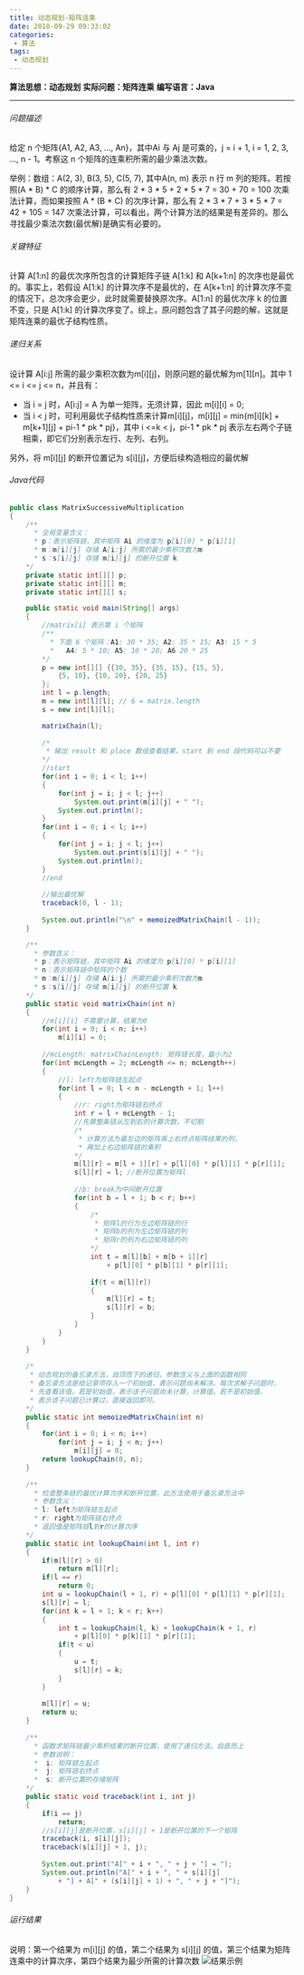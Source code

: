 ```yaml
---
title: 动态规划-矩阵连乘
date: 2018-09-29 09:33:02
categories: 
 - 算法
tags: 
 - 动态规划
---
```


**算法思想：动态规划**
**实际问题：矩阵连乘**
**编写语言：Java**

---
<!--More-->
###### 问题描述
给定 n 个矩阵{A1, A2, A3, ..., An}，其中Ai 与 Aj 是可乘的，j = i + 1, i = 1, 2, 3, ..., n - 1。考察这 n 个矩阵的连乘积所需的最少乘法次数。

举例：数组：A(2, 3), B(3, 5), C(5, 7), 其中A(n, m) 表示 n 行 m 列的矩阵。若按照(A * B) * C 的顺序计算，那么有 2 * 3 * 5 + 2 * 5 * 7 = 30 + 70 = 100 次乘法计算，而如果按照 A * (B * C) 的次序计算，那么有 2 * 3 * 7 + 3 * 5 * 7 = 42 + 105 = 147 次乘法计算，可以看出，两个计算方法的结果是有差异的。那么寻找最少乘法次数(最优解)是确实有必要的。
###### 关键特征
计算 A[1:n] 的最优次序所包含的计算矩阵子链 A[1:k] 和 A[k+1:n] 的次序也是最优的。事实上，若假设 A[1:k]  的计算次序不是最优的，在 A[k+1:n] 的计算次序不变的情况下，总次序会更少，此时就需要替换原次序。A[1:n] 的最优次序 k 的位置不变，只是 A[1:k] 的计算次序变了。综上，原问题包含了其子问题的解，这就是矩阵连乘的最优子结构性质。
###### 递归关系
设计算 A[i:j] 所需的最少乘积次数为m[i][j]，则原问题的最优解为m[1][n]。其中 1 <= i <= j <= n，并且有：
* 当 i = j 时，A[i:j] = A 为单一矩阵，无须计算，因此 m[i][i] = 0;
* 当 i < j 时，可利用最优子结构性质来计算m[i][j]，m[i][j] = min{m[i][k] + m[k+1][j] + pi-1 * pk * pj}，其中 i <=k < j，pi-1 * pk * pj 表示左右两个子链相乘，即它们分别表示左行、左列、右列。

另外，将 m[i][j] 的断开位置记为 s[i][j]，方便后续构造相应的最优解
###### Java代码
```Java
public class MatrixSuccessiveMultiplication
{
    /**
      * 全局变量含义：
      * p：表示矩阵链，其中矩阵 Ai 的维度为 p[i][0] * p[i][1]
      * m：m[i][j] 存储 A[i:j] 所需的最少乘积次数为m
      * s：s[i][j] 存储 m[i][j] 的断开位置 k
    */
    private static int[][] p;
    private static int[][] m;
    private static int[][] s;

    public static void main(String[] args)
    {
        //matrix[i] 表示第 i 个矩阵
        /**
          * 下面 6 个矩阵：A1: 30 * 35; A2: 35 * 15; A3: 15 * 5
          *   A4: 5 * 10; A5: 10 * 20; A6 20 * 25
        */
        p = new int[][] {{30, 35}, {35, 15}, {15, 5},
            {5, 10}, {10, 20}, {20, 25}
        };
        int l = p.length;
        m = new int[l][l]; // 6 = matrix.length
        s = new int[l][l];

        matrixChain(l);
        
        /*
         * 输出 result 和 place 数组查看结果，start 到 end 段代码可以不要
        */
        //start
        for(int i = 0; i < l; i++)
        {
            for(int j = i; j < l; j++)
                System.out.print(m[i][j] + " ");
            System.out.println();
        }
        for(int i = 0; i < l; i++)
        {
            for(int j = i; j < l; j++)
                System.out.print(s[i][j] + " ");
            System.out.println();
        }
        //end
    
        //输出最优解
        traceback(0, l - 1);
        
        System.out.println("\n" + memoizedMatrixChain(l - 1));
    }

    /**
      * 参数含义：
      * p：表示矩阵链，其中矩阵 Ai 的维度为 p[i][0] * p[i][1]
      * n：表示矩阵链中矩阵的个数
      * m：m[i][j] 存储 A[i:j] 所需的最少乘积次数为m
      * s：s[i][j] 存储 m[i][j] 的断开位置 k
    */
    public static void matrixChain(int n)
    {
        //m[i][i] 不需要计算，结果为0
        for(int i = 0; i < n; i++)
            m[i][i] = 0;
        
        //mcLength: matrixChainLength: 矩阵链长度，最小为2
        for(int mcLength = 2; mcLength <= n; mcLength++)
        {
            //l: left为矩阵链左起点
            for(int l = 0; l < n - mcLength + 1; l++)
            {
                //r: right为矩阵链右终点
                int r = l + mcLength - 1;
                //先算整条链从左到右的计算次数，不切割
                /*
                 * 计算方法为最左边的矩阵乘上右终点矩阵结果的列，
                 * 再加上右边矩阵链的乘积
                */
                m[l][r] = m[l + 1][r] + p[l][0] * p[l][1] * p[r][1];
                s[l][r] = l; //断开位置为矩阵l
                
                //b: break为中间断开位置
                for(int b = l + 1; b < r; b++)
                {
                    /*
                     * 矩阵l的行为左边矩阵链的行
                     * 矩阵b的列为左边矩阵链的列
                     * 矩阵r的列为右边矩阵链的列
                    */
                    int t = m[l][b] + m[b + 1][r] 
                        + p[l][0] * p[b][1] * p[r][1];
                    
                    if(t < m[l][r])
                    {
                        m[l][r] = t;
                        s[l][r] = b;
                    }
                }
            }
        }
    }
    
    /*
     * 动态规划的备忘录方法，自顶而下的递归，参数含义与上面的函数相同
     * 备忘录方法是给记录项存入一个初始值，表示问题尚未解决。每次求解子问题时，
     * 先查看该值，若是初始值，表示该子问题尚未计算，计算值。若不是初始值，
     * 表示该子问题已计算过，直接返回即可。
    */
    public static int memoizedMatrixChain(int n)
    {
        for(int i = 0; i < n; i++)
            for(int j = i; j < n; j++)
                m[i][j] = 0;
        return lookupChain(0, n);
    }
    
    /**
      * 检查整条链的最优计算次序和断开位置，此方法使用于备忘录方法中
      * 参数含义：
      * l: left为矩阵链左起点
      * r: right为矩阵链右终点
      * 返回值是矩阵链l到r的计算次序
    */
    public static int lookupChain(int l, int r)
    {
        if(m[l][r] > 0)
            return m[l][r];
        if(l == r)
            return 0;
        int u = lookupChain(l + 1, r) + p[l][0] * p[l][1] * p[r][1];
        s[l][r] = l;
        for(int k = l + 1; k < r; k++)
        {
            int t = lookupChain(l, k) + lookupChain(k + 1, r) 
                + p[l][0] * p[k][1] * p[r][1];
            if(t < u)
            {
                u = t;
                s[l][r] = k;
            }
        }
        
        m[l][r] = u;
        return u;
    }
    
    /**
      * 函数求矩阵链最少乘积结果的断开位置，使用了递归方法，自底而上
      * 参数说明：
      *  i: 矩阵链左起点
      *  j: 矩阵链右终点
      *  s: 断开位置的存储矩阵
    */
    public static void traceback(int i, int j)
    {
        if(i == j)
            return;
        //s[i][j]是断开位置，s[i][j] + 1是断开位置的下一个矩阵
        traceback(i, s[i][j]);
        traceback(s[i][j] + 1, j);
        
        System.out.print("A[" + i + ", " + j + "] = ");
        System.out.println("A[" + i + ", " + s[i][j] 
            + "] + A[" + (s[i][j] + 1) + ", " + j + "]");
    }
}
```
###### 运行结果
说明：第一个结果为 m[i][j] 的值，第二个结果为 s[i][j] 的值，第三个结果为矩阵连乘中的计算次序，第四个结果为最少所需的计算次数
![结果示例](/images/动态规划-矩阵连乘.jpg)

